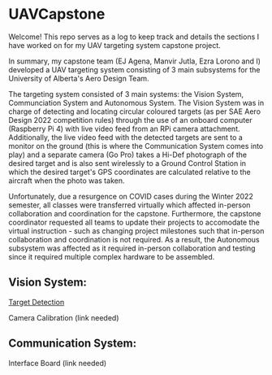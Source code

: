# UAVCapstone
Welcome! This repo serves as a log to keep track and details the sections I have worked on for my UAV targeting system capstone project.

In summary, my capstone team (EJ Agena, Manvir Jutla, Ezra Lorono and I) developed a UAV targeting system consisting of 3 main subsystems for the University of Alberta's Aero Design Team.

The targeting system consisted of 3 main systems: the Vision System, Communciation System and Autonomous System. The Vision System was in charge of detecting and locating circular coloured targets (as per SAE Aero Design 2022 competition rules) through the use of an onboard computer (Raspberry Pi 4) with live video feed from an RPi camera attachment. Additionally, the live video feed with the detected targets are sent to a monitor on the ground (this is where the Communication System comes into play) and a separate camera (Go Pro) takes a Hi-Def photograph of the desired target and is also sent wirelessly to a Ground Control Station in which the desired target's GPS coordinates are calculated relative to the aircraft when the photo was taken.

Unfortunately, due a resurgence on COVID cases during the Winter 2022 semester, all classes were transferred virtually which affected in-person collaboration and coordination for the capstone. Furthermore, the capstone coordinator requested all teams to update their projects to accomodate the virtual instruction - such as changing project milestones such that in-person collaboration and coordination is not required. As a result, the Autonomous subsystem was affected as it required in-person collaboration and testing since it required multiple complex hardware to be assembled.

## Vision System: 
[Target Detection](https://github.com/krisian444/UAVTargDetect)

Camera Calibration (link needed)

## Communication System:
Interface Board (link needed)
